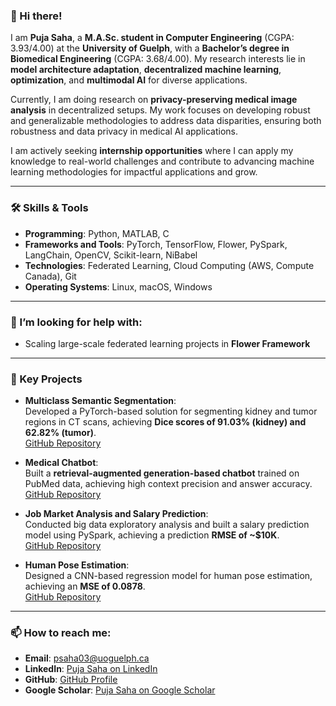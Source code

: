 ### 👋 Hi there!  

I am **Puja Saha**, a **M.A.Sc. student in Computer Engineering** (CGPA: 3.93/4.00) at the **University of Guelph**, with a **Bachelor’s degree in Biomedical Engineering** (CGPA: 3.68/4.00). My research interests lie in **model architecture adaptation**, **decentralized machine learning**, **optimization**, and **multimodal AI** for diverse applications.  

Currently, I am doing research on **privacy-preserving medical image analysis** in decentralized setups. My work focuses on developing robust and generalizable methodologies to address data disparities, ensuring both robustness and data privacy in medical AI applications.  

I am actively seeking **internship opportunities** where I can apply my knowledge to real-world challenges and contribute to advancing machine learning methodologies for impactful applications and grow. 

---

### 🛠️ Skills & Tools

- **Programming**: Python, MATLAB, C  
- **Frameworks and Tools**: PyTorch, TensorFlow, Flower, PySpark, LangChain, OpenCV, Scikit-learn, NiBabel  
- **Technologies**: Federated Learning, Cloud Computing (AWS, Compute Canada), Git  
- **Operating Systems**: Linux, macOS, Windows  

---

### 🤔 I’m looking for help with:  
- Scaling large-scale federated learning projects in **Flower Framework**

---

### 🌟 Key Projects 

- **Multiclass Semantic Segmentation**:  
   Developed a PyTorch-based solution for segmenting kidney and tumor regions in CT scans, achieving **Dice scores of 91.03% (kidney) and 62.82% (tumor)**.  
   [GitHub Repository](https://github.com/puja-urmi/Multiclass-Semantic-Segmentation-PyTorch)  

- **Medical Chatbot**:  
   Built a **retrieval-augmented generation-based chatbot** trained on PubMed data, achieving high context precision and answer accuracy.  
   [GitHub Repository](https://github.com/puja-urmi/Medical-Chatbot-LLM-RAG)  

- **Job Market Analysis and Salary Prediction**:  
   Conducted big data exploratory analysis and built a salary prediction model using PySpark, achieving a prediction **RMSE of ~$10K**.  
   [GitHub Repository](https://github.com/puja-urmi/Job-Market-Analysis-PySpark)  

- **Human Pose Estimation**:  
   Designed a CNN-based regression model for human pose estimation, achieving an **MSE of 0.0878**.  
   [GitHub Repository](https://github.com/puja-urmi/Human-Pose-Estimation-PyTorch)  

---

### 📫 How to reach me:  

- **Email**: psaha03@uoguelph.ca  
- **LinkedIn**: [Puja Saha on LinkedIn](https://www.linkedin.com/in/puja-saha-9a274a15b/)  
- **GitHub**: [GitHub Profile](https://github.com/puja-urmi)  
- **Google Scholar**: [Puja Saha on Google Scholar](https://scholar.google.com/citations?user=74kQrh0AAAAJ&hl=en)  
